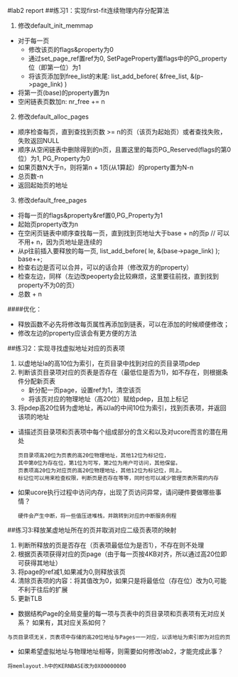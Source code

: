 #lab2 report
##练习1：实现first-fit连续物理内存分配算法

1. 修改default_init_memmap
  - 对于每一页
    - 修改该页的flags&property为0
    - 通过set_page_ref置ref为0, SetPageProperty置flags中的PG_property位（即第一位）为1
    - 将该页添加到free_list的末尾: list_add_before( &free_list, &(p->page_link) )
  - 将第一页(base)的property置为n
  - 空闲链表页数加n: nr_free += n
2. 修改default_alloc_pages
  - 顺序检查每页，直到查找到页数 >= n的页（该页为起始页）或者查找失败，失败返回NULL
  - 顺序从空闲链表中删除得到的n页，且置这里的每页PG_Reserved(flags的第0位）为1, PG_Property为0
  - 如果页数N大于n，则将第n + 1页(从1算起）的property置为N-n
  - 总页数-n
  - 返回起始页的地址
3. 修改default_free_pages
  - 将每一页的flags&property&ref置0,PG_Property为1
  - 起始页property改为n
  - 在空闲页链表中顺序查找每一页，直到找到页地址大于base + n的页p  // 可以不用+ n，因为页地址是连续的
  - 从p往前插入要释放的每一页, list_add_before( le, &(base->page_link) ); base++;
  - 检查右边是否可以合并，可以的话合并（修改双方的property）
  - 检查左边，同样（左边改peoperty会比较麻烦，这里要往前找，直到找到property不为0的页）
  - 总数 + n

####优化：
  - 释放函数不必先将修改每页属性再添加到链表，可以在添加的时候顺便修改；
  - 修改左边的property应该会有更方便的方法

##练习2：实现寻找虚拟地址对应的页表项
  1. 以虚地址la的高10位为索引，在页目录中找到对应的页目录项pdep
  2. 判断该页目录项对应的页表是否存在（最低位是否为1)，如不存在，则根据条件分配新页表
      - 新分配一页page，设置ref为1，清空该页
      - 将该页对应的物理地址（高20位）赋给pdep，且加上标记
  3. 将pdep高20位转为虚地址，再以la的中间10位为索引，找到页表项，并返回该项的地址

- 请描述页目录项和页表项中每个组成部分的含义和以及对ucore而言的潜在用处

  ```
  页目录项高20位为页表的高20位物理地址，其他12位为标记位，
  其中第0位为存在位，第1位为可写，第2位为用户可访问，其他保留。
  页表项高20位为对应页的高20位物理地址，其他12位为标记位，同上。
  标记位可以用来检查权限，判断页是否存在等等，同时也可以减少管理页表所需的内存
  ```
- 如果ucore执行过程中访问内存，出现了页访问异常，请问硬件要做哪些事情？

  ```
  硬件会产生中断，将一些值压进堆栈，并跳转到对应的中断服务例程
  ```

##练习3:释放某虚地址所在的页并取消对应二级页表项的映射
1. 判断所释放的页是否存在（页表项最低位为是否1），不存在则不处理
2. 根据页表项获得对应的页page（由于每一页按4KB对齐，所以通过高20位即可获得其地址）
3. 将page的ref减1,如果减为0,则释放该页
4. 清除页表项的内容：将其值改为0，如果只是将最低位（存在位）改为0,可能不利于往后的扩展
5. 更新TLB

- 数据结构Page的全局变量的每一项与页表中的页目录项和页表项有无对应关系？
  如果有，其对应关系如何？
```
与页目录项无关，页表项中存储的高20位地址与Pages一一对应，以该地址为索引即为对应的页
```
- 如果希望虚拟地址与物理地址相等，则需要如何修改lab2，才能完成此事？
```
将memlayout.h中的KERNBASE改为0X00000000
```
